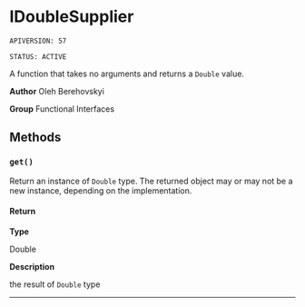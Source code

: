 # IDoubleSupplier

`APIVERSION: 57`

`STATUS: ACTIVE`

A function that takes no arguments and returns a `Double` value.


**Author** Oleh Berehovskyi


**Group** Functional Interfaces

## Methods
### `get()`

Return an instance of `Double` type. The returned object may or may not be a new instance, depending on the implementation.

#### Return

**Type**

Double

**Description**

the result of `Double` type

---
